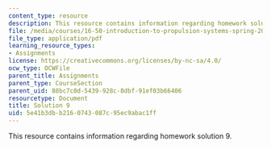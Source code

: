 ```yaml
---
content_type: resource
description: This resource contains information regarding homework solution 9.
file: /media/courses/16-50-introduction-to-propulsion-systems-spring-2012/5e41b3dbb2160743087c95ec9abac1ff_MIT16_50S12_sol9.pdf
file_type: application/pdf
learning_resource_types:
- Assignments
license: https://creativecommons.org/licenses/by-nc-sa/4.0/
ocw_type: OCWFile
parent_title: Assignments
parent_type: CourseSection
parent_uid: 88bc7c0d-5439-928c-8dbf-91ef03b66406
resourcetype: Document
title: Solution 9
uid: 5e41b3db-b216-0743-087c-95ec9abac1ff
---
```

This resource contains information regarding homework solution 9.